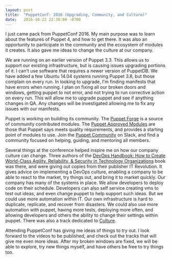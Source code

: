 ```yaml
---
layout: post
title:  "PuppetConf: 2016 (Upgrading, Community, and Culture)"
date:   2016-10-22 22:30:00 -0700
---
```

I just came pack from PuppetConf 2016. My main purpose was to learn about the features of Puppet 4, and how to get there. It was also an opportunity to participate in the community and the ecosystem of modules it creates. It also gave me ideas to change the culture at our company.

We are running on an earlier version of Puppet 3.3. This allows us to support our existing infrastructure, but is causing issues upgrading portions of it. I can't use software that requires a newer version of PuppetDB. We have added a few Ubuntu 14.04 systems running Puppet 3.8, but those complain on every run. In looking to upgrade, I'm finding manifests that have errors when running. I plan on fixing all our broken doors and windows, getting puppet to not error, and not trying to run corrective action on every run. This will allow me to upgrade puppet and see if anything changes in QA. Any changes will be investigated allowing me to fix any issues with our manifests.

Puppet is working on building its community. The [Puppet Forge](https://forge.puppet.com/) is a source of community contributed modules. The [Puppet Approved Modules](https://forge.puppet.com/approved) are those that Puppet says meets quality requirements, and provides a starting point of modules to use. Join the [Puppet Community](https://slack.puppet.com/) on Slack, and find a community focused on helping, guiding, and mentoring all members.

Several things at the conference helped inspire me on how our company culture can change. Three authors of the [DevOps Handbook: 
How to Create World-Class Agility, Reliability, & Security in Technology Organizations](http://itrevolution.com/devops-handbook) book was there, and were giving out copies from their publisher IT Revolution. It gives advice on implementing a DevOps culture, enabling a company to be able to react to the market, try things out, and bring it to market quickly. Our company has many of the systems in place. We allow developers to deploy code on their schedule. Developers can also self service creating vms to test out ideas, and even change puppet to help support such ideas. But we could use more automation within IT. Our own infrastructure is hard to duplicate, replicate, and recover from disasters. We could also use more automation with puppet, having more tests, deploying more often, and allowing developers and others the ability to change their settings within puppet. There was also a track dedicated to [Culture](https://puppetconf2016.sched.org/type/track+1%3A+culture).

Attending PuppetConf has giving me ideas of things to try out. I look forward to the videos to be published, and check out the tracks that will give me even more ideas. After my broken windows are fixed, we will be able to explore, try new things myself, and have others be free to try things too.